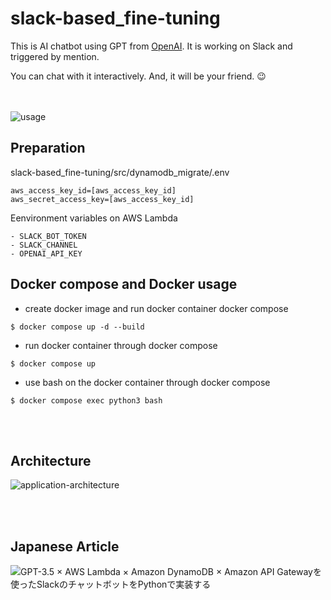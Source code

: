 # slack-based_fine-tuning
This is AI chatbot using GPT from [OpenAI](https://openai.com/). It is working on Slack and triggered by mention.

You can chat with it interactively. And, it will be your friend. 😉

<br><br>
![usage](https://github.com/SoichiroSugimoto/slack-based_fine-tuning/blob/demo/demo.gif)

## Preparation
slack-based_fine-tuning/src/dynamodb_migrate/.env
```
aws_access_key_id=[aws_access_key_id]
aws_secret_access_key=[aws_access_key_id]
```

Eenvironment variables on AWS Lambda
```
- SLACK_BOT_TOKEN
- SLACK_CHANNEL
- OPENAI_API_KEY
```

## Docker compose and Docker usage
- create docker image and run docker container docker compose

`$ docker compose up -d --build`


- run docker container through docker compose

`$ docker compose up`


- use bash on the docker container through docker compose

`$ docker compose exec python3 bash`



<br><br>
## Architecture

![application-architecture](https://github.com/SoichiroSugimoto/slack-based_fine-tuning/blob/demo/architecture.png)


<br><br>
## Japanese Article
![GPT-3.5 × AWS Lambda × Amazon DynamoDB × Amazon API Gatewayを使ったSlackのチャットボットをPythonで実装する](https://qiita.com/nosandone/items/831336aba63bafc536e5)
